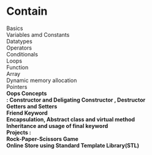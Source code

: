 # Contain <br>
Basics <br>
Variables amd Constants <br>
Datatypes<br>
Operators<br>
Conditionals<br>
Loops<br>
Function<br>
Array<br>
Dynamic memory allocation<br>
Pointers<br>
<b> Oops Concepts <br>:
Constructor and Deligating Constructor , Destructor <br>
Getters and Setters <br>
Friend Keyword <br>
Encapsulation, Abstract class and virtual method <br>
Inheritance and usage of final keyword<br>
<b>Projects : <br>
Rock-Paper-Scissors Game<br>
Online Store using Standard Template Library(STL)

